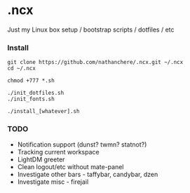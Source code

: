 # .ncx

Just my Linux box setup / bootstrap scripts / dotfiles / etc

### Install

    git clone https://github.com/nathanchere/.ncx.git ~/.ncx
    cd ~/.ncx
   
    chmod +777 *.sh

    ./init_dotfiles.sh
    ./init_fonts.sh
    
    ./install_[whatever].sh
   
### TODO

* Notification support (dunst? twmn? statnot?)
* Tracking current workspace
* LightDM greeter
* Clean logout/etc without mate-panel
* Investigate other bars - taffybar, candybar, dzen
* Investigate misc - firejail
